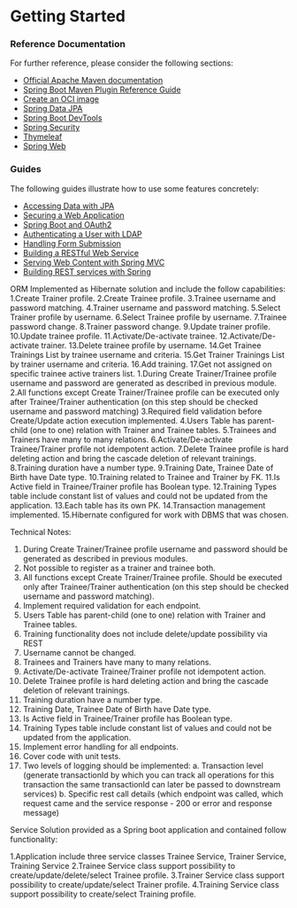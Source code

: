 # Getting Started

### Reference Documentation

For further reference, please consider the following sections:

* [Official Apache Maven documentation](https://maven.apache.org/guides/index.html)
* [Spring Boot Maven Plugin Reference Guide](https://docs.spring.io/spring-boot/3.3.2/maven-plugin)
* [Create an OCI image](https://docs.spring.io/spring-boot/3.3.2/maven-plugin/build-image.html)
* [Spring Data JPA](https://docs.spring.io/spring-boot/docs/3.3.2/reference/htmlsingle/index.html#data.sql.jpa-and-spring-data)
* [Spring Boot DevTools](https://docs.spring.io/spring-boot/docs/3.3.2/reference/htmlsingle/index.html#using.devtools)
* [Spring Security](https://docs.spring.io/spring-boot/docs/3.3.2/reference/htmlsingle/index.html#web.security)
* [Thymeleaf](https://docs.spring.io/spring-boot/docs/3.3.2/reference/htmlsingle/index.html#web.servlet.spring-mvc.template-engines)
* [Spring Web](https://docs.spring.io/spring-boot/docs/3.3.2/reference/htmlsingle/index.html#web)

### Guides

The following guides illustrate how to use some features concretely:

* [Accessing Data with JPA](https://spring.io/guides/gs/accessing-data-jpa/)
* [Securing a Web Application](https://spring.io/guides/gs/securing-web/)
* [Spring Boot and OAuth2](https://spring.io/guides/tutorials/spring-boot-oauth2/)
* [Authenticating a User with LDAP](https://spring.io/guides/gs/authenticating-ldap/)
* [Handling Form Submission](https://spring.io/guides/gs/handling-form-submission/)
* [Building a RESTful Web Service](https://spring.io/guides/gs/rest-service/)
* [Serving Web Content with Spring MVC](https://spring.io/guides/gs/serving-web-content/)
* [Building REST services with Spring](https://spring.io/guides/tutorials/rest/)


ORM
Implemented as Hibernate solution and include the follow capabilities:
1.Create Trainer profile.
2.Create Trainee profile.
3.Trainee username and password matching.
4.Trainer username and password matching.
5.Select Trainer profile by username.
6.Select Trainee profile by username.
7.Trainee password change.
8.Trainer password change.
9.Update trainer profile.
10.Update trainee profile.
11.Activate/De-activate trainee.
12.Activate/De-activate trainer.
13.Delete trainee profile by username.
14.Get Trainee Trainings List by trainee username and criteria.
15.Get Trainer Trainings List by trainer username and criteria.
16.Add training.
17.Get not assigned on specific trainee active trainers list.
1.During Create Trainer/Trainee profile username and password are generated as described in previous module.
2.All functions except Create Trainer/Trainee profile can be executed only after Trainee/Trainer authentication (on this
step should be checked username and password matching)
3.Required field validation before Create/Update action execution implemented.
4.Users Table has parent-child (one to one) relation with Trainer and Trainee tables.
5.Trainees and Trainers have many to many relations.
6.Activate/De-activate Trainee/Trainer profile not idempotent action.
7.Delete Trainee profile is hard deleting action and bring the cascade deletion of relevant trainings.
8.Training duration have a number type.
9.Training Date, Trainee Date of Birth have Date type.
10.Training related to Trainee and Trainer by FK.
11.Is Active field in Trainee/Trainer profile has Boolean type.
12.Training Types table include constant list of values and could not be updated from the application.
13.Each table has its own PK.
14.Transaction management implemented.
15.Hibernate configured for work with DBMS that was chosen.

Technical Notes:

1. During Create Trainer/Trainee profile username and password should be generated as described in previous modules.
2. Not possible to register as a trainer and trainee both.
3. All functions except Create Trainer/Trainee profile. Should be executed only after Trainee/Trainer authentication (on
   this step should be checked username and password matching).
4. Implement required validation for each endpoint.
5. Users Table has parent-child (one to one) relation with Trainer and Trainee tables.
6. Training functionality does not include delete/update possibility via REST
7. Username cannot be changed.
8. Trainees and Trainers have many to many relations.
9. Activate/De-activate Trainee/Trainer profile not idempotent action.
10. Delete Trainee profile is hard deleting action and bring the cascade deletion of relevant trainings.
11. Training duration have a number type.
12. Training Date, Trainee Date of Birth have Date type.
13. Is Active field in Trainee/Trainer profile has Boolean type.
14. Training Types table include constant list of values and could not be updated from the application.
15. Implement error handling for all endpoints.
16. Cover code with unit tests.
17. Two levels of logging should be implemented:
    a. Transaction level (generate transactionId by which you can track all operations for this transaction the same
    transactionId can later be passed to downstream services)
    b. Specific rest call details (which endpoint was called, which request came and the service response - 200 or error
    and response message)



Service
Solution provided as a Spring boot application and contained follow functionality:

1.Application include three service classes Trainee Service, Trainer Service, Training Service
2.Trainee Service class support possibility to create/update/delete/select Trainee profile.
3.Trainer Service class support possibility to create/update/select Trainer profile.
4.Training Service class support possibility to create/select Training profile.

